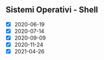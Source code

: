 ## Sistemi Operativi - Shell
 - [x] 2020-06-19
 - [x] 2020-07-14
 - [x] 2020-09-09
 - [x] 2020-11-24
 - [x] 2021-04-26
